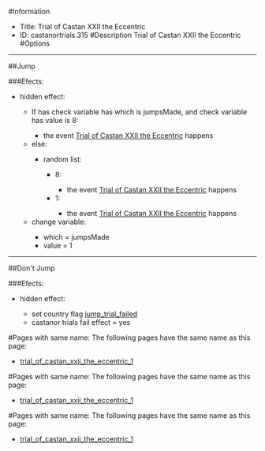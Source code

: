 #Information
 - Title: Trial of Castan XXII the Eccentric
 - ID: castanortrials.315
#Description
Trial of Castan XXII the Eccentric
#Options

___
##Jump

###Efects:<ul><li>hidden effect:</li><ul><li>If has check variable has which is jumpsMade, and check variable has value is 8:</li><ul><li>the event [Trial of Castan XXII the Eccentric](../events/trial_of_castan_xxii_the_eccentric.md) happens</li></ul><li>else:</li><ul><li>random list:</li><ul><li>8:</li><ul><li>the event [Trial of Castan XXII the Eccentric](../events/trial_of_castan_xxii_the_eccentric.md) happens</li></ul><li>1:</li><ul><li>the event [Trial of Castan XXII the Eccentric](../events/trial_of_castan_xxii_the_eccentric.md) happens</li></ul></ul></ul><li>change variable:</li><ul><li>which = jumpsMade</li><li>value = 1</li></ul></ul></ul>

___
##Don't Jump

###Efects:<ul><li>hidden effect:</li><ul><li>set country flag [jump_trial_failed](../flags/jump_trial_failed.md)</li><li>castanor trials fail effect = yes</li></ul></ul>


#Pages with same name:
The following pages have the same name as this page:
 - [trial_of_castan_xxii_the_eccentric_1](trial_of_castan_xxii_the_eccentric_1.md)


#Pages with same name:
The following pages have the same name as this page:
 - [trial_of_castan_xxii_the_eccentric_1](trial_of_castan_xxii_the_eccentric_1.md)


#Pages with same name:
The following pages have the same name as this page:
 - [trial_of_castan_xxii_the_eccentric_1](trial_of_castan_xxii_the_eccentric_1.md)
